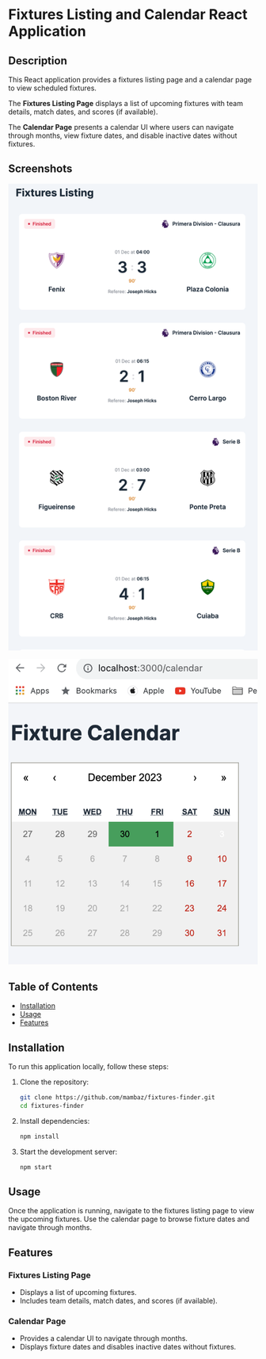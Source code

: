 # Fixtures Listing and Calendar React Application

## Description
This React application provides a fixtures listing page and a calendar page to view scheduled fixtures.

The **Fixtures Listing Page** displays a list of upcoming fixtures with team details, match dates, and scores (if available).

The **Calendar Page** presents a calendar UI where users can navigate through months, view fixture dates, and disable inactive dates without fixtures.

## Screenshots
![Fixtures Listing](./screenshots/Fixtures-Listing.png)

![Fixtures Calendar](./screenshots/Fixtures-Calendar.png)

## Table of Contents
- [Installation](#installation)
- [Usage](#usage)
- [Features](#features)

## Installation
To run this application locally, follow these steps:

1. Clone the repository:
    ```bash
    git clone https://github.com/mambaz/fixtures-finder.git
    cd fixtures-finder
    ```

2. Install dependencies:
    ```bash
    npm install
    ```

3. Start the development server:
    ```bash
    npm start
    ```

## Usage
Once the application is running, navigate to the fixtures listing page to view the upcoming fixtures. Use the calendar page to browse fixture dates and navigate through months.

## Features
### Fixtures Listing Page
- Displays a list of upcoming fixtures.
- Includes team details, match dates, and scores (if available).

### Calendar Page
- Provides a calendar UI to navigate through months.
- Displays fixture dates and disables inactive dates without fixtures.

